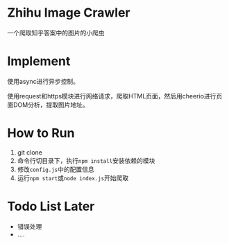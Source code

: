 # Zhihu Image Crawler

一个爬取知乎答案中的图片的小爬虫

# Implement

使用async进行异步控制。

使用request和https模块进行网络请求，爬取HTML页面，然后用cheerio进行页面DOM分析，提取图片地址。

# How to Run

1. git clone
2. 命令行切目录下，执行<code>npm install</code>安装依赖的模块
3. 修改<code>config.js</code>中的配置信息
4. 运行<code>npm start</code>或<code>node index.js</code>开始爬取

# Todo List Later

* 错误处理
* ....